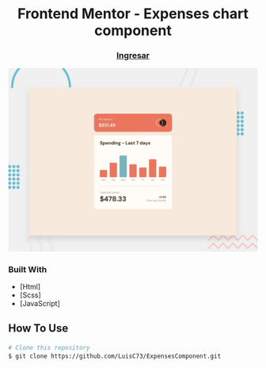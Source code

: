 
<h1 align="center">Frontend Mentor - Expenses chart component</h1>


<div align="center">
  <h3>
    <a href="https://luisc73.github.io/ExpensesComponent/">
      Ingresar
    </a>
  </h3>
</div>

![Design preview for the Expenses chart component coding challenge](./src/design/desktop-preview.jpg)

### Built With

<!-- This section should list any major frameworks that you built your project using. Here are a few examples.-->

- [Html]
- [Scss]
- [JavaScript]


## How To Use

```bash
# Clone this repository
$ git clone https://github.com/LuisC73/ExpensesComponent.git

```